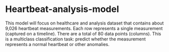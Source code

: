 # Heartbeat-analysis-model
This model will focus on healthcare and analysis dataset that contains about 9,026 heartbeat measurements. Each row represents a single measurement (captured on a timeline). There are a total of 80 data points (columns). This is a multiclass classification task: predict whether the measurement represents a normal heartbeat or other anomalies. 
